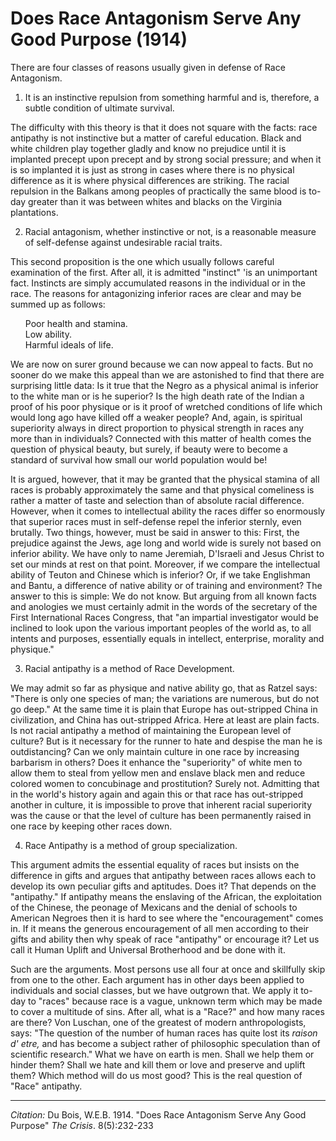 <!--
title:   Does Race Antagonism Serve Any Good Purpose
author:  Du Bois, W.E.B.
journal: The Crisis
year:    1914
volume:  8
issue:   5
pages:   232-233
-->
# Does Race Antagonism Serve Any Good Purpose (1914)

There are four classes of reasons usually given in defense of Race Antagonism.

<ol start="1">
<li> It is an instinctive repulsion from something harmful and is, therefore, a subtle condition of ultimate survival.
</ol>

The difficulty with this theory is that it does not square with the facts: race antipathy is not instinctive but a matter of careful education. Black and white children play together gladly and know no prejudice until it is implanted precept upon precept and by strong social pressure; and when it is so implanted it is just as strong in cases where there is no physical difference as it is where physical differences are striking. The racial repulsion in the Balkans among peoples of practically the same blood is to-day greater than it was between whites and blacks on the Virginia plantations.

<ol start="2">
<li> Racial antagonism, whether instinctive or not, is a reasonable measure of self-defense against undesirable racial traits.
</ol>

This second proposition is the one which usually follows careful examination of the first. After all, it is admitted "instinct" 'is an unimportant fact. Instincts are simply accumulated reasons in the individual or in the race. The reasons for antagonizing inferior races are clear and may be summed up as follows:

<ul style="list-style: none;">
<li> Poor health and stamina.
<li> Low ability.
<li> Harmful ideals of life.
</ul>

We are now on surer ground because we can now appeal to facts. But no sooner do we make this appeal than we are astonished to find that there are surprising little data: Is it true that the Negro as a physical animal is inferior to the white man or is he superior? Is the high death rate of the Indian a proof of his poor physique or is it proof of wretched conditions of life which would long ago have killed off a weaker people? And, again, is spiritual superiority always in direct proportion to physical strength in races any more than in individuals? Connected with this matter of health comes the question of physical beauty, but surely, if beauty were to become a standard of survival how small our world population would be!

It is argued, however, that it may be granted that the physical stamina of all races is probably approximately the same and that physical comeliness is rather a matter of taste and selection than of absolute racial difference. However, when it comes to intellectual ability the races differ so enormously that superior races must in self-defense repel the inferior sternly, even brutally. Two things, however, must be said in answer to this: First, the prejudice against the Jews, age long and world wide is surely not based on inferior ability. We have only to name Jeremiah, D'Israeli and Jesus Christ to set our minds at rest on that point. Moreover, if we compare the intellectual ability of Teuton and Chinese which is inferior? Or, if we take Englishman and Bantu,  a difference of native ability or of training and environment? The answer to this is simple: We do not know. But arguing from all known facts and anologies we must certainly admit in the words of the secretary of the First International Races Congress, that "an impartial investigator would be inclined to look upon the various important peoples of the world as, to all intents and purposes, essentially equals in intellect, enterprise, morality and physique."

<ol start="3">
<li> Racial antipathy is a method of Race Development.
</ol>

We may admit so far as physique and native ability go, that as Ratzel says: "There is only one species of man; the variations are numerous, but do not go deep." At the same time it is plain that Europe has out-stripped China in civilization, and China has out-stripped Africa. Here at least are plain facts. Is not racial antipathy a method of maintaining the European level of culture? But is it necessary for the runner to hate and despise the man he is outdistancing? Can we only maintain culture in one race by increasing barbarism in others? Does it enhance the "superiority" of white men to allow them to steal from yellow men and enslave black men and reduce colored women to concubinage and prostitution? Surely not. Admitting that in the world's history again and again this or that race has out-stripped another in culture, it is impossible to prove that inherent racial superiority was the cause or that the level of culture has been permanently raised in one race by keeping other races down.

<ol start="4">
<li> Race Antipathy is a method of group specialization.
</ol>

This argument admits the essential equality of races but insists on the difference in gifts and argues that antipathy between races allows each to develop its own peculiar gifts and aptitudes. Does it? That depends on the "antipathy." If antipathy means the enslaving of the African, the exploitation of the Chinese, the peonage of Mexicans and the denial of schools to American Negroes then it is hard to see where the "encouragement" comes in. If it means the generous encouragement of all men according to their gifts and ability then why speak of race "antipathy" or encourage it? Let us call it Human Uplift and Universal Brotherhood and be done with it.

Such are the arguments. Most persons use all four at once and skillfully skip from one to the other. Each argument has in other days been applied to individuals and social classes, but we have outgrown that. We apply it to-day to "races" because race is a vague, unknown term which may be made to cover a multitude of sins. After all, what is a "Race?" and how many races are there? Von Luschan, one of the greatest of modern anthropologists, says: "The question of the number of human races has quite lost its *raison d' etre,* and has become a subject rather of philosophic speculation than of scientific research." What we have on earth is men. Shall we help them or hinder them? Shall we hate and kill them or love and preserve and uplift them? Which method will do us most good? This is the real question of "Race" antipathy.

_________________
*Citation:* Du Bois, W.E.B. 1914. "Does Race Antagonism Serve Any Good Purpose" *The Crisis*. 8(5):232-233
